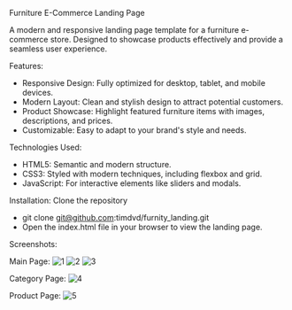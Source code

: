 Furniture E-Commerce Landing Page

A modern and responsive landing page template for a furniture e-commerce store. 
Designed to showcase products effectively and provide a seamless user experience.

Features:
 - Responsive Design: Fully optimized for desktop, tablet, and mobile devices.
 - Modern Layout: Clean and stylish design to attract potential customers.
 - Product Showcase: Highlight featured furniture items with images, descriptions, and prices.
 - Customizable: Easy to adapt to your brand's style and needs.

Technologies Used:
 - HTML5: Semantic and modern structure.
 - CSS3: Styled with modern techniques, including flexbox and grid.
 - JavaScript: For interactive elements like sliders and modals.

Installation:
Clone the repository
 - git clone git@github.com:timdvd/furnity_landing.git 
 - Open the index.html file in your browser to view the landing page.
   
Screenshots:

Main Page:
![1](https://github.com/user-attachments/assets/ba6a8b77-cf63-415c-9a68-95c8302534f0)
![2](https://github.com/user-attachments/assets/a9926374-6da9-4934-a589-cd8de56467f4)
![3](https://github.com/user-attachments/assets/3a9b8d58-ecc5-400b-8843-01586ba7d5d6)

Category Page:
![4](https://github.com/user-attachments/assets/3b28ac3f-77a7-43c3-a793-d082058cfdf7)

Product Page:
![5](https://github.com/user-attachments/assets/7b0595c5-247d-4d5e-b251-8f861f95b8d3)
